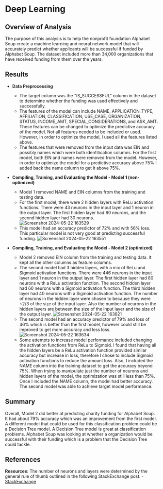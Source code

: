 # Deep Learning

## Overview of Analysis
The purpose of this analysis is to help the nonprofit foundation Alphabet Soup create a machine learning and neural network model that will accurately predict whether applicants will be successful if funded by Alphabet Soup.  The dataset included more than 34,000 organizations that have received funding from them over the years.  

## Results
* **Data Preprocessing**
    * The target column was the "IS_SUCCESSFUL" column in the dataset to determine whether the funding was used effectively and successfully.
    * The features of the model can include NAME, APPLICATION_TYPE, AFFILIATION, CLASSIFICATION, USE_CASE, ORGANIZATION, STATUS, INCOME_AMT, SPECIAL_CONSIDERATIONS, and ASK_AMT. These features can be changed to optimize the predictive accuracy of the model.  Not all features needed to be included or used.  However, in order to optimize the model, I used all the features listed above.
    * The features that were removed from the input data was EIN and possibly names which were both idenfitication columns.  For the first model, both EIN and names were removed from the model.  However, in order to optimize the model for a predictive accuracy above 75% I added back the name column to get it above 75%. 

* **Compiling, Training, and Evaluating the Model - Model 1 (non-optimized)**
     * Model 1 removed NAME and EIN columns from the training and testing data.
     * For the first model, there were 2 hidden layers with ReLu activation functions.  There were 43 neurons in the input layer and 1 neuron in the output layer.  The first hidden layer had 80 neurons, and the second hidden layer had 30 neurons.  
![Screenshot 2024-05-22 163529](https://github.com/imzxtingi/deep-learning-challenge/assets/150073701/c07b498d-b88b-419b-a842-07d4234956be)
   * This model had an accuracy predictor of 72% and with 56% loss.  This particular model is not very good at predicting successful funding. 
![Screenshot 2024-05-22 163551](https://github.com/imzxtingi/deep-learning-challenge/assets/150073701/4f51f3d5-3352-4f84-9bf5-5164e4fe11f9)

* **Compiling, Training, and Evaluating the Model - Model 2 (optimized)**
     * Model 2 removed EIN column from the training and testing data.  It kept all the other columns as feature columns.
     * The second model had 3 hidden layers, with a mix of ReLu and Sigmoid activation functions.  There were 446 neurons in the input layer and 1 neuron in the output layer.  The first hidden layer had 80 neurons with a ReLu activation function. The second hidden layer had 60 neurons with a Sigmoid activation function.  The third hidden layer had 40 neurons with a Sigmoid activation function.  The number of neurons in the hidden layer were chosen to because they were ~2/3 of the size of the input layer.  Also the number of neurons in the hidden layers are between the size of the input layer and the size of the output layer.
![Screenshot 2024-05-22 163621](https://github.com/imzxtingi/deep-learning-challenge/assets/150073701/9243208c-a198-4e9d-a81b-ee4b05371afe)
   * The second model had an accuracy predictor of 79% and loss of 46% which is better than the first model, however could still be improved to get more accuracy and less loss.
![Screenshot 2024-05-22 163634](https://github.com/imzxtingi/deep-learning-challenge/assets/150073701/d930de39-b991-4822-a18f-1551011a51a8)
  * Some attempts to increase model performance included changing the activation functions from ReLu to Sigmoid.  I found that having all the hidden layers be a ReLu activation function provided similar accuracy but increase in loss, therefore I chose to include Sigmoid activation functions to reduce the amount loss.  Also, I included the NAME column into the training dataset to get the accuracy beyond 75%.  When trying to manipulate just the number of neurons and hidden layers of the model, the optimization was still less than 75%.  Once I included the NAME column, the model had better accuracy.  The second model was able to achieve target model performance. 

## Summary
Overall, Model 2 did better at predicting charity funding for Alphabet Soup.  It had about 79% accuracy which was an improvement from the first model.  A different model that could be used for this classification problem could be a Decision Tree model.  A Decision Tree model is great at classification problems.  Alphabet Soup was looking at whether a organization would be successful with their funding which is a problem that the Decision Tree could tackle. 

## References
**Resources:** The number of neurons and layers were determined by the general rule of thumb outlined in the following StackExchange post.
-[StackExchange](https://stats.stackexchange.com/questions/181/how-to-choose-the-number-of-hidden-layers-and-nodes-in-a-feedforward-neural-netw)


